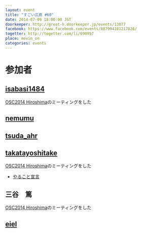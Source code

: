 ```yaml
---
layout: event
title: "すごい広島 #60"
date: 2014-07-09 18:00:00 JST
doorkeeper: http://great-h.doorkeeper.jp/events/13077
facebook: https://www.facebook.com/events/887994181217826/
togetter: http://togetter.com/li/690957
place: movin_on
categories: events
---
```


# 参加者

## [isabasi1484](https://twitter.com/isabisi1484)

[OSC2014 Hiroshima](http://www.ospn.jp/osc2014-hiroshima/)のミーティングをした


## [nemumu](https://github.com/nemumu)


## [tsuda_ahr](http://twitter.com/tsuda_ahr)


## [takatayoshitake](http://twitter.com/takatayoshitake)

[OSC2014 Hiroshima](http://www.ospn.jp/osc2014-hiroshima/)のミーティングをした

* [やること宣言](https://github.com/great-h/great-h.github.io/issues/1072)


## 三谷　篤

[OSC2014 Hiroshima](http://www.ospn.jp/osc2014-hiroshima/)のミーティングをした


## [eiel](http://eiel.info/)
